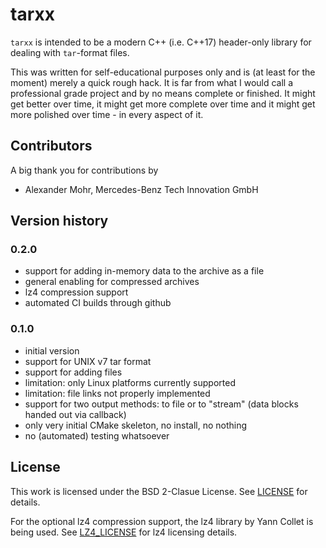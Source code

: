 # tarxx

`tarxx` is intended to be a modern C++ (i.e. C++17) header-only 
library for dealing with `tar`-format files.

This was written for self-educational purposes only and is (at 
least for the moment) merely a quick rough hack. It is far from 
what I would call a professional grade project and by no means 
complete or finished. It might get better over time, it might 
get more complete over time and it might get more polished over 
time - in every aspect of it.


## Contributors

A big thank you for contributions by
* Alexander Mohr, Mercedes-Benz Tech Innovation GmbH


## Version history

### 0.2.0

- support for adding in-memory data to the archive as a file
- general enabling for compressed archives
- lz4 compression support
- automated CI builds through github

### 0.1.0

- initial version
- support for UNIX v7 tar format
- support for adding files
- limitation: only Linux platforms currently supported
- limitation: file links not properly implemented
- support for two output methods: to file or to "stream"
  (data blocks handed out via callback)
- only very initial CMake skeleton, no install, no nothing
- no (automated) testing whatsoever


## License

This work is licensed under the BSD 2-Clasue License.
See [LICENSE](LICENSE) for details.

For the optional lz4 compression support, the lz4 library
by Yann Collet is being used. See [LZ4_LICENSE](LZ4_LICENSE)
for lz4 licensing details.
